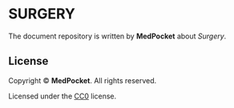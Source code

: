 # SURGERY
The document repository is written by **MedPocket** about *Surgery*.

## License
Copyright &copy; **MedPocket**. All rights reserved.

Licensed under the [CC0](LICENSE) license.
